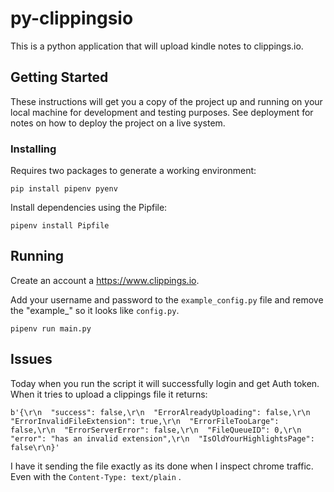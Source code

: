 # py-clippingsio

This is a python application that will upload kindle notes to clippings.io.

## Getting Started

These instructions will get you a copy of the project up and running on your local machine for development and testing purposes. See deployment for notes on how to deploy the project on a live system.

### Installing

Requires two packages to generate a working environment:
```
pip install pipenv pyenv
```

Install dependencies using the Pipfile:

```
pipenv install Pipfile
```

## Running

Create an account a https://www.clippings.io.

Add your username and password to the ```example_config.py``` file and remove the "example_" so it looks like ```config.py```.

```
pipenv run main.py
```

## Issues
Today when you run the script it will successfully login and get Auth token. When it tries to upload a clippings file it returns:

```
b'{\r\n  "success": false,\r\n  "ErrorAlreadyUploading": false,\r\n  "ErrorInvalidFileExtension": true,\r\n  "ErrorFileTooLarge": false,\r\n  "ErrorServerError": false,\r\n  "FileQueueID": 0,\r\n  "error": "has an invalid extension",\r\n  "IsOldYourHighlightsPage": false\r\n}'
```

I have it sending the file exactly as its done when I inspect chrome traffic. Even with the ```Content-Type: text/plain``` .
